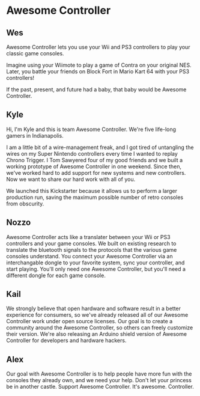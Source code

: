 # Awesome Controller

## Wes

Awesome Controller lets you use your Wii and PS3 controllers to play your classic game consoles.

Imagine using your Wiimote to play a game of Contra on your original NES. Later, you battle your friends on Block Fort in Mario Kart 64 with your PS3 controllers!

If the past, present, and future had a baby, that baby would be Awesome Controller.

## Kyle

Hi, I'm Kyle and this is team Awesome Controller. We're five life-long gamers in Indianapolis.

I am a little bit of a wire-management freak, and I got tired of untangling the wires on my Super Nintendo controllers every time I wanted to replay Chrono Trigger. I Tom Sawyered four of my good friends and we built a working prototype of Awesome Controller in one weekend. Since then, we've worked hard to add support for new systems and new controllers. Now we want to share our hard work with all of you.

We launched this Kickstarter because it allows us to perform a larger production run, saving the maximum possible number of retro consoles from obscurity.

## Nozzo

Awesome Controller acts like a translater between your Wii or PS3 controllers and your game consoles. We built on existing research to translate the bluetooth signals to the protocols that the various game consoles understand. You connect your Awesome Controller via an interchangable dongle to your favorite system, sync your controller, and start playing. You'll only need one Awesome Controller, but you'll need a different dongle for each game console.

## Kail

We strongly believe that open hardware and software result in a better experience for consumers, so we've already released all of our Awesome Controller work under open source licenses. Our goal is to create a community around the Awesome Controller, so others can freely customize their version. We're also releasing an Arduino shield version of Awesome Controller for developers and hardware hackers.

## Alex

Our goal with Awesome Controller is to help people have more fun with the consoles they already own, and we need your help. Don't let your princess be in another castle. Support Awesome Controller. It's awesome. Controller.
